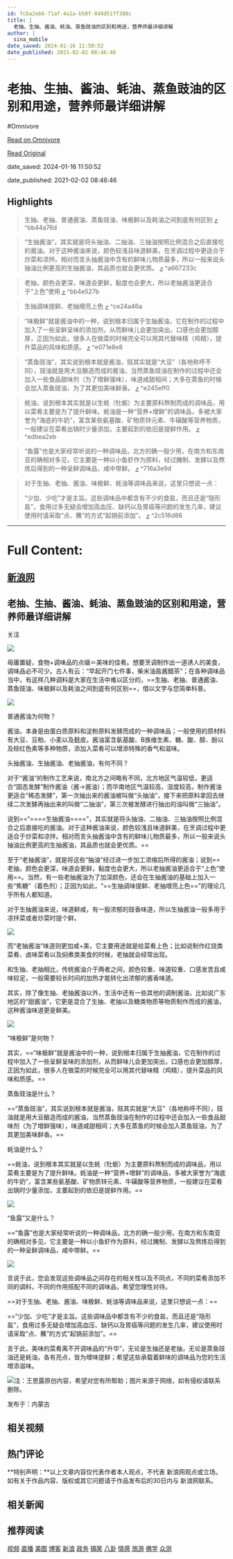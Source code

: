 ```yaml
---
id: fcba2eb6-71af-4a1a-b58f-8d4d51ff388c
title: |
  老抽、生抽、酱油、蚝油、蒸鱼豉油的区别和用途，营养师最详细讲解
author: |
  sina_mobile
date_saved: 2024-01-16 11:50:52
date_published: 2021-02-02 08:46:46
---
```


# 老抽、生抽、酱油、蚝油、蒸鱼豉油的区别和用途，营养师最详细讲解
#Omnivore

[Read on Omnivore](https://omnivore.app/me/-18d132ed450)

[Read Original](https://k.sina.cn/article_3101525961_b8dd87c901900vl87.html)

date_saved: 2024-01-16 11:50:52

date_published: 2021-02-02 08:46:46

## Highlights

> 生抽、老抽、普通酱油、蒸鱼豉油、味极鲜以及耗油之间到底有何区别 [⤴️](https://omnivore.app/me/-18d132ed450#bb44a76d-4120-4c30-aded-a3c879fcda65)  ^bb44a76d

> “生抽酱油”，其实就是将头抽油、二抽油、三抽油按照比例混合之后直接吃的酱油。对于这种酱油来说，颜色较浅且味道鲜美，在烹调过程中更适合于炒菜和凉拌。相对而言头抽酱油中含有的鲜味儿物质最多，所以一般来说头抽油比例更高的生抽酱油，其品质也就会更优质。 [⤴️](https://omnivore.app/me/-18d132ed450#a667233c-8b55-4807-b43e-3bd6b650d319)  ^a667233c

> 老抽，颜色会更深，味道会更鲜，黏度也会更大，所以老抽酱油更适合于“上色”使用 [⤴️](https://omnivore.app/me/-18d132ed450#bb4e527b-284d-40f2-8f8a-c12c5a5bb5a2)  ^bb4e527b

> 生抽调味提鲜、老抽增亮上色 [⤴️](https://omnivore.app/me/-18d132ed450#ce24a46a-2588-4766-baf0-baa8e49fb499)  ^ce24a46a

> “味极鲜”就是酱油中的一种，说到根本归属于生抽酱油，它在制作的过程中加入了一些呈鲜呈味的添加剂，从而鲜味儿会更加突出，口感也会更加醇厚，正因为如此，很多人在做菜的时候完全可以用其代替味精（鸡精），提升菜品的风味和质感。 [⤴️](https://omnivore.app/me/-18d132ed450#e071e8e8-4a6c-4bf1-a860-2c71084dd16f)  ^e071e8e8

> “蒸鱼豉油”，其实说到根本就是酱油，豉其实就是“大豆”（各地称呼不同），豉油就是用大豆酿造而成的酱油，当然蒸鱼豉油在制作的过程中还会加入一些食品甜味剂（为了增鲜强味），味道咸甜相间；大多在蒸鱼的时候会加入蒸鱼豉油，为了其更加美味鲜香。 [⤴️](https://omnivore.app/me/-18d132ed450#e245eff0-2dc4-41b4-9043-6c60d65b0deb)  ^e245eff0

> 蚝油，说到根本其实就是以生蚝（牡蛎）为主要原料熬制而成的调味品，用以菜肴主要是为了提升鲜味。蚝油是一种“营养+增鲜”的调味品，多被大家誉为“海底的牛奶”，富含某些氨基酸、矿物质锌元素、牛磺酸等营养物质，一般建议在菜肴出锅时少量添加，主要起到的依旧是提鲜作用。 [⤴️](https://omnivore.app/me/-18d132ed450#edbea2eb-937a-4a16-b039-0bc5f90cb668)  ^edbea2eb

> “鱼露”也是大家经常听说的一种调味品，北方的确一般少用，在南方和东南亚的确相对多见，它主要是一种以小鱼虾作为原料，经过腌制、发酵以及熬炼后得到的一种呈鲜调味品，咸中带鲜。 [⤴️](https://omnivore.app/me/-18d132ed450#716a3e9d-406c-45dc-a1fb-ca1a59efa362)  ^716a3e9d

> 对于生抽、老抽、酱油、味极鲜、蚝油等调味品来说，这里只想说一点：
> 
> “少加、少吃”才是主旨。这些调味品中都含有不少的食盐，而且还是“隐形盐”，食用过多无疑会增加高血压、缺钙以及胃癌等问题的发生几率，建议使用时请采取“点、蘸”的方式“起锅前添加”。 [⤴️](https://omnivore.app/me/-18d132ed450#2c516d86-ff2c-446c-8199-33a9e32dc160)  ^2c516d86


--- 

# Full Content: 

[](https://sina.cn/?vt=4&pos=11&cid=56264 "手机新浪网") 

## [ 新浪网](https://k.sina.cn/ "新浪网") 

[](https://sina.cn/Index/nav "网站导航") [ ](https://my.sina.cn/) 

##  老抽、生抽、酱油、蚝油、蒸鱼豉油的区别和用途，营养师最详细讲解

 关注

![](https://proxy-prod.omnivore-image-cache.app/0x0,s6iCgP8RPqmowGnRxvTGP4pmmQibOLRDy0EsYP2c2MG0/http://k.sinaimg.cn/n/sinakd10117/660/w550h110/20201126/bd54-kentcvx6065228.png/w700d1q75cms.jpg)

毋庸置疑，食物+调味品的点缀＝美味的佳肴。想要烹调制作出一道诱人的美食，调味品必不可少。古人有云：“早起开门七件事，柴米油盐酱醋茶”；在各种调味品当中，有这样几种调料是大家在生活中难以区分的，==生抽、老抽、普通酱油、蒸鱼豉油、味极鲜以及耗油之间到底有何区别==，借以文字与您简单科普。

![](https://proxy-prod.omnivore-image-cache.app/0x0,swxxrbAmw9KZd0NB_UIRH0hVJP211SX8YFQQfBrxlh8Y/http://k.sinaimg.cn/n/sinakd202122s/200/w1080h720/20210202/b85e-kiksqxi0408841.jpg/w700d1q75cms.jpg)

普通酱油为何物？

酱油，本身是由蛋白质原料和淀粉原料发酵而成的一种调味品；一般使用的原材料有大豆、豆粕、小麦以及麸皮。酱油富含氨基酸、B族维生素、糖、酸、醇、酚以及棕红色素等多种物质，添加入菜肴可以增添特殊的香气和滋味。

头抽酱油、生抽酱油、老抽酱油，有何不同？

对于“酱油”的制作工艺来说，南北方之间略有不同，北方地区气温较低，更适合“固态发酵”制作酱油（酱→酱油）；而华南地区气温较高，湿度较高，制作酱油更适合“稀态发酵”，第一次抽出来的酱油被叫做“头抽油”，接下来把原料拿回去继续二次发酵再抽出来的叫做“二抽油”，第三次被发酵进行抽出的油叫做“三抽油”。

说到==“====生抽酱油====”，其实就是将头抽油、二抽油、三抽油按照比例混合之后直接吃的酱油。对于这种酱油来说，颜色较浅且味道鲜美，在烹调过程中更适合于炒菜和凉拌。相对而言头抽酱油中含有的鲜味儿物质最多，所以一般来说头抽油比例更高的生抽酱油，其品质也就会更优质。==

至于“老抽酱油”，就是将这些“抽油”经过进一步加工浓缩后所得的酱油；说到==老抽，颜色会更深，味道会更鲜，黏度也会更大，所以老抽酱油更适合于“上色”使用==。当然，有一些老抽酱油为了加深颜色，还会在生抽酱油的基础上加入一些“焦糖”（着色剂）；正因为如此，“==生抽调味提鲜、老抽增亮上色==”的理论几乎所有人都知道。

对于生抽酱油来说，味道鲜咸，有一股浓郁的豉香味道，所以生抽酱油一般多用于凉拌菜或者炒菜时提个鲜。

![](https://proxy-prod.omnivore-image-cache.app/0x0,seiVGFdklIAXAteaROMYz2_BuVqOJLuJzyVRvqOMfqDc/http://k.sinaimg.cn/n/sinakd202122s/309/w703h406/20210202/f5b7-kiksqxi0408842.png/w700d1q75cms.jpg)

而“老抽酱油”味道则更加咸+美，它主要用途就是给菜肴上色；比如说制作红烧类菜肴、卤味菜肴以及焖煮类美食的时候，老抽就会经常出现。

和生抽、老抽相比，传统酱油介于两者之间，颜色较重、味道较重、口感发苦且咸味较足，一般需要较长时间的加热才能转化出浓郁的酱香味道。

其实，除了像生抽、老抽酱油以外，生活中还有一些其他的调制酱油，比如说广东地区的“甜酱油”，它更是混合了生抽、老抽以及糖类物质等物质制作而成的酱油，这种酱油味道更是鲜美。

![](https://proxy-prod.omnivore-image-cache.app/0x0,sXF8AtFzh5-5ZTPoyyqAmoepfkrt1Tq-EJQiTzdAixvM/http://k.sinaimg.cn/n/sinakd202122s/181/w489h492/20210202/ccf5-kiksqxi0408990.jpg/w700d1q75cms.jpg)

“味极鲜”是何物？

其实，==“味极鲜”就是酱油中的一种，说到根本归属于生抽酱油，它在制作的过程中加入了一些呈鲜呈味的添加剂，从而鲜味儿会更加突出，口感也会更加醇厚，正因为如此，很多人在做菜的时候完全可以用其代替味精（鸡精），提升菜品的风味和质感。==

蒸鱼豉油是什么？

==“蒸鱼豉油”，其实说到根本就是酱油，豉其实就是“大豆”（各地称呼不同），豉油就是用大豆酿造而成的酱油，当然蒸鱼豉油在制作的过程中还会加入一些食品甜味剂（为了增鲜强味），味道咸甜相间；大多在蒸鱼的时候会加入蒸鱼豉油，为了其更加美味鲜香。==

蚝油是什么？

==蚝油，说到根本其实就是以生蚝（牡蛎）为主要原料熬制而成的调味品，用以菜肴主要是为了提升鲜味。蚝油是一种“营养+增鲜”的调味品，多被大家誉为“海底的牛奶”，富含某些氨基酸、矿物质锌元素、牛磺酸等营养物质，一般建议在菜肴出锅时少量添加，主要起到的依旧是提鲜作用。==

![](https://proxy-prod.omnivore-image-cache.app/0x0,sO56jTQXFOMFVdL3v8fNcotDrRAOSlMaQTUWa7Pr4Lbc/http://k.sinaimg.cn/n/sinakd202122s/387/w750h437/20210202/2932-kiksqxi0408992.jpg/w700d1q75cms.jpg)

“鱼露”又是什么？

==“鱼露”也是大家经常听说的一种调味品，北方的确一般少用，在南方和东南亚的确相对多见，它主要是一种以小鱼虾作为原料，经过腌制、发酵以及熬炼后得到的一种呈鲜调味品，咸中带鲜。==

![](https://proxy-prod.omnivore-image-cache.app/0x0,sYqFe4yomqCbl9gxPMjH9p7aiSrU-sN64Frr_FXdwDv0/http://k.sinaimg.cn/n/sinakd202122s/0/w400h400/20210202/3caf-kiksqxi0409151.jpg/w700d1q75cms.jpg)

言说于此，您会发现这些调味品之间存在的相关性以及不同点，不同的菜肴添加不同的调料，不同的作用搭配不同的调味品，希望您理性对待。

==对于生抽、老抽、酱油、味极鲜、蚝油等调味品来说，这里只想说一点：==

==“少加、少吃”才是主旨。这些调味品中都含有不少的食盐，而且还是“隐形盐”，食用过多无疑会增加高血压、缺钙以及胃癌等问题的发生几率，建议使用时请采取“点、蘸”的方式“起锅前添加”。==

言于此，美味的菜肴离不开调味品的“升华”，无论是生抽还是老抽，无论是蒸鱼豉油还是蚝油，各有亮点，皆为增味提鲜；希望这些承载着鲜味的调味品为您的生活增添滋味。

![](https://proxy-prod.omnivore-image-cache.app/0x0,sVh0bsgOq6fgFIy74Mg8xV9DD4I7W00O1ytvLhcXhe68/http://k.sinaimg.cn/n/sinakd202122s/299/w1080h1619/20210202/0be0-kiksqxi0409152.jpg/w700d1q75cms.jpg)注：王思露原创内容，希望对您有所帮助；图片来源于网络，如有侵权请联系删除。

发布于：内蒙古

## 相关视频

## 热门评论

**特别声明：**以上文章内容仅代表作者本人观点，不代表 新浪网观点或立场。如有关于作品内容、版权或其它问题请于作品发布后的30日内与 新浪网联系。 

## 相关新闻

## 推荐阅读

[视频](http://video.sina.cn/?vt=4 "视频") [直播](http://bn.sina.cn/?vt=4 "直播") [美图](http://photo.sina.cn/?vt=4 "美图") [博客](http://blog.sina.cn/?vt=4 "博客") [ 新浪](http://k.sina.cn/?vt=4 "新浪") [政务](http://gov.sina.cn/?vt=4 "政务") [搞笑](http://joke.sina.cn/?vt=4 "搞笑") [八卦](http://ent.sina.cn/star/index.d.html?vt=4 "八卦") [情感](http://eladies.sina.cn/feel?vt=4 "情感") [旅游](http://travel.sina.cn/?vt=4 "旅游") [佛学](http://fo.sina.cn/?vt=4 "佛学") [众测](http://zhongce.sina.com.cn/?vt=4 "众测") 
